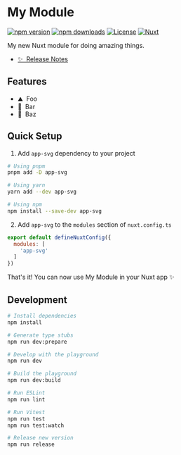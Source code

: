 <!--
Get your module up and running quickly.

Find and replace all on all files (CMD+SHIFT+F):
- Name: My Module
- Package name: app-svg
- Description: My new Nuxt module
-->

# My Module

[![npm version][npm-version-src]][npm-version-href]
[![npm downloads][npm-downloads-src]][npm-downloads-href]
[![License][license-src]][license-href]
[![Nuxt][nuxt-src]][nuxt-href]

My new Nuxt module for doing amazing things.

- [✨ &nbsp;Release Notes](/CHANGELOG.md)
<!-- - [🏀 Online playground](https://stackblitz.com/github/your-org/app-svg?file=playground%2Fapp.vue) -->
<!-- - [📖 &nbsp;Documentation](https://example.com) -->

## Features

<!-- Highlight some of the features your module provide here -->
- ⛰ &nbsp;Foo
- 🚠 &nbsp;Bar
- 🌲 &nbsp;Baz

## Quick Setup

1. Add `app-svg` dependency to your project

```bash
# Using pnpm
pnpm add -D app-svg

# Using yarn
yarn add --dev app-svg

# Using npm
npm install --save-dev app-svg
```

2. Add `app-svg` to the `modules` section of `nuxt.config.ts`

```js
export default defineNuxtConfig({
  modules: [
    'app-svg'
  ]
})
```

That's it! You can now use My Module in your Nuxt app ✨

## Development

```bash
# Install dependencies
npm install

# Generate type stubs
npm run dev:prepare

# Develop with the playground
npm run dev

# Build the playground
npm run dev:build

# Run ESLint
npm run lint

# Run Vitest
npm run test
npm run test:watch

# Release new version
npm run release
```

<!-- Badges -->
[npm-version-src]: https://img.shields.io/npm/v/app-svg/latest.svg?style=flat&colorA=18181B&colorB=28CF8D
[npm-version-href]: https://npmjs.com/package/app-svg

[npm-downloads-src]: https://img.shields.io/npm/dm/app-svg.svg?style=flat&colorA=18181B&colorB=28CF8D
[npm-downloads-href]: https://npmjs.com/package/app-svg

[license-src]: https://img.shields.io/npm/l/app-svg.svg?style=flat&colorA=18181B&colorB=28CF8D
[license-href]: https://npmjs.com/package/app-svg

[nuxt-src]: https://img.shields.io/badge/Nuxt-18181B?logo=nuxt.js
[nuxt-href]: https://nuxt.com
